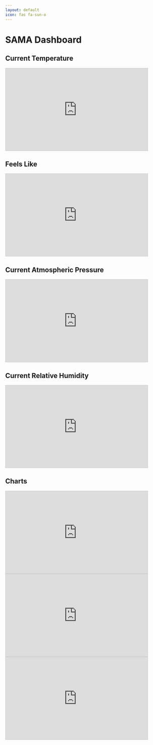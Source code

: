 ```yaml
---
layout: default
icon: fas fa-sun-o
---
```


# SAMA Dashboard

## Current Temperature
<iframe width="450" height="260" allowfullscreen="true" style="border: 1px solid #cccccc;" src="https://thingspeak.com/channels/2194930/widgets/672563"></iframe>

## Feels Like
<iframe width="450" height="260" style="border: 1px solid #cccccc;" src="https://thingspeak.com/channels/2194930/widgets/672573"></iframe>

## Current Atmospheric Pressure
<iframe width="450" height="260" style="border: 1px solid #cccccc;" src="https://thingspeak.com/channels/2194930/widgets/672564"></iframe>

## Current Relative Humidity
<iframe width="450" height="260" style="border: 1px solid #cccccc;" src="https://thingspeak.com/channels/2194930/widgets/672565"></iframe>

## Charts
<iframe width="450" height="260" style="border: 1px solid #cccccc;" src="https://thingspeak.com/channels/2194930/charts/1?bgcolor=%23ffffff&color=%23d62020&dynamic=true&results=7000&title=Temperature+Chart+%28Project%20%E0%A4%B8%E0%A4%AE%E0%A4%BE%29&type=line"></iframe>

<iframe width="450" height="260" style="border: 1px solid #cccccc;" src="https://thingspeak.com/channels/2194930/charts/2?bgcolor=%23ffffff&color=%23d62020&dynamic=true&results=7000&title=Pressure+Chart+%28Project%20%E0%A4%B8%E0%A4%AE%E0%A4%BE%29&type=line"></iframe>

<iframe width="450" height="260" style="border: 1px solid #cccccc;" src="https://thingspeak.com/channels/2194930/charts/3?bgcolor=%23ffffff&color=%23d62020&dynamic=true&results=7000&title=Humidity+Chart+%28Project%20%E0%A4%B8%E0%A4%AE%E0%A4%BE%29&type=line"></iframe>


